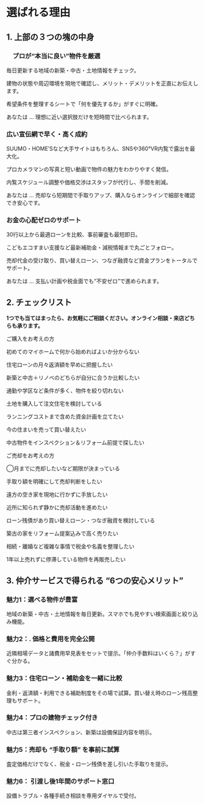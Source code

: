 # 選ばれる理由

## 1. 上部の３つの塊の中身

### 　プロが“本当に良い”物件を厳選

毎日更新する地域の新築・中古・土地情報をチェック。

建物の状態や周辺環境を現地で確認し、メリット・デメリットを正直にお伝えします。

希望条件を整理するシートで「何を優先するか」がすぐに明確。

あなたは … 理想に近い選択肢だけを短時間で比べられます。

### 広い宣伝網で早く・高く成約
SUUMO・HOME’Sなど大手サイトはもちろん、SNSや360°VR内覧で露出を最大化。

プロカメラマンの写真と短い動画で物件の魅力をわかりやすく発信。

内覧スケジュール調整や価格交渉はスタッフが代行し、手間を削減。

あなたは … 売却なら短期間で手取りアップ、購入ならオンラインで細部を確認でき安心です。

### お金の心配ゼロのサポート

30行以上から最適ローンを比較、事前審査も最短即日。

こどもエコすまい支援など最新補助金・減税情報まで丸ごとフォロー。

売却代金の受け取り、買い替えローン、つなぎ融資など資金プランをトータルでサポート。

あなたは … 支払い計画や税金面でも“不安ゼロ”で進められます。

## 2. チェックリスト
**1つでも当てはまったら、お気軽にご相談ください。オンライン相談・来店どちらも承ります。**

ご購入をお考えの方

初めてのマイホームで何から始めればよいか分からない

住宅ローンの月々返済額を早めに把握したい

新築と中古＋リノベのどちらが自分に合うか比較したい

通勤や学区など条件が多く、物件を絞り切れない

土地を購入して注文住宅を検討している

ランニングコストまで含めた資金計画を立てたい

今の住まいを売って買い替えたい

中古物件をインスペクション＆リフォーム前提で探したい

ご売却をお考えの方

◯月までに売却したいなど期限が決まっている

手取り額を明確にして売却判断をしたい

遠方の空き家を現地に行かずに手放したい

近所に知られず静かに売却活動を進めたい

ローン残債があり買い替えローン・つなぎ融資を検討している

築古の家をリフォーム提案込みで高く売りたい

相続・離婚など複雑な事情で税金や名義を整理したい

1年以上売れずに停滞している物件を再販売したい




## 3. 仲介サービスで得られる “6つの安心メリット”

### 魅力1：選べる物件が豊富
地域の新築・中古・土地情報を毎日更新。スマホでも見やすい検索画面と絞り込み機能。

### 魅力2：. 価格と費用を完全公開
近隣相場データと諸費用早見表をセットで提示。「仲介手数料はいくら？」がすぐ分かる。

### 魅力3：住宅ローン・補助金を一緒に比較
金利・返済額・利用できる補助制度をその場で試算。買い替え時のローン残高整理もサポート。

### 魅力4：プロの建物チェック付き
中古は第三者インスペクション、新築は設備保証内容を明示。

### 魅力5：売却も “手取り額” を事前に試算
査定価格だけでなく、税金・ローン残債を差し引いた手取りを提示。

### 魅力6： 引渡し後1年間のサポート窓口
設備トラブル・各種手続き相談を専用ダイヤルで受付。






